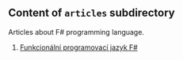 ## Content of `articles` subdirectory

Articles about F# programming language.

1. [Funkcionální programovací jazyk F#](f_sharp_1.htm)
